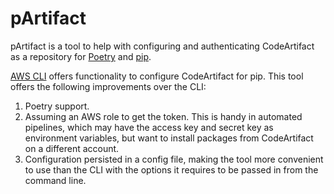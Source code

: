 # pArtifact

pArtifact is a tool to help with configuring and authenticating CodeArtifact as a repository for [Poetry](https://github.com/python-poetry/poetry) and [pip](https://pip.pypa.io/en/stable/).

[AWS CLI](https://docs.aws.amazon.com/cli/latest/reference/codeartifact/login.html) offers functionality to configure CodeArtifact for pip.
This tool offers the following improvements over the CLI:
1. Poetry support.
1. Assuming an AWS role to get the token. This is handy in automated pipelines, which may have the access key and secret key as environment variables,
  but want to install packages from CodeArtifact on a different account.
1. Configuration persisted in a config file, making the tool more convenient to use than the CLI with the options it requires to be passed in from the command line.
